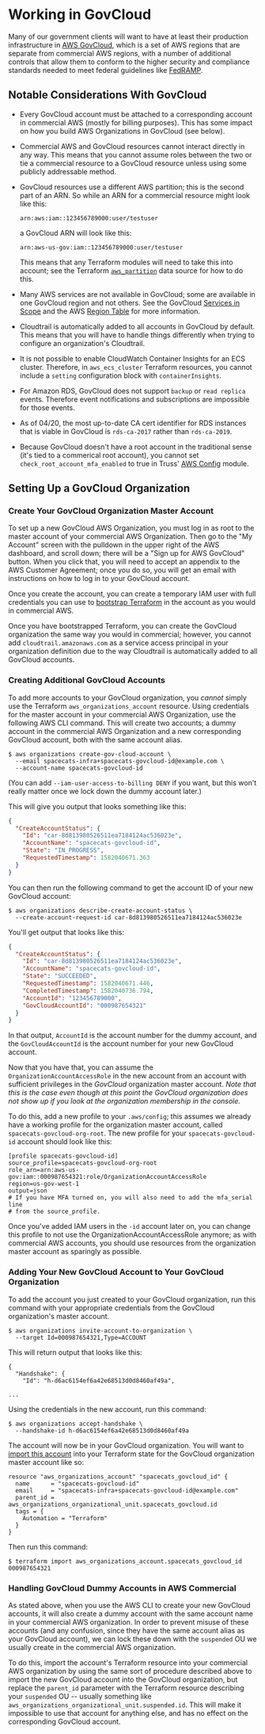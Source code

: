 # Working in GovCloud

Many of our government clients will want to have at least their production
infrastructure in [AWS GovCloud](https://aws.amazon.com/govcloud-us/), which
is a set of AWS regions that are separate from commercial AWS regions, with
a number of additional controls that allow them to conform to the higher
security and compliance standards needed to meet federal guidelines like
[FedRAMP](https://www.fedramp.gov/).

## Notable Considerations With GovCloud

* Every GovCloud account must be attached to a corresponding account in
  commercial AWS (mostly for billing purposes). This has some impact on
  how you build AWS Organizations in GovCloud (see below).
* Commercial AWS and GovCloud resources cannot interact directly in any
  way. This means that you cannot assume roles between the two or tie
  a commercial resource to a GovCloud resource unless using some publicly
  addressable method.
* GovCloud resources use a different AWS partition; this is the second
  part of an ARN. So while an ARN for a commercial resource might look
  like this:

  ```text
  arn:aws:iam::123456789000:user/testuser
  ```

  a GovCloud ARN will look like this:

  ```text
  arn:aws-us-gov:iam::123456789000:user/testuser
  ```

  This means that any Terraform modules will need to take this into
  account; see the Terraform
  [`aws_partition`](https://www.terraform.io/docs/providers/aws/d/partition.html)
  data source for how to do this.
* Many AWS services are not available in GovCloud; some are available
  in one GovCloud region and not others. See the GovCloud
  [Services in Scope](https://aws.amazon.com/compliance/services-in-scope/)
  and the AWS [Region
  Table](https://aws.amazon.com/about-aws/global-infrastructure/regional-product-services/)
  for more information.
* Cloudtrail is automatically added to all accounts in GovCloud by default.
  This means that you will have to handle things differently when trying to
  configure an organization's Cloudtrail.
* It is not possible to enable CloudWatch Container Insights for an ECS cluster. Therefore, in `aws_ecs_cluster` Terraform resources, you cannot include a `setting` configuration block with `containerInsights`.
* For Amazon RDS, GovCloud does not support `backup` or `read replica` events. Therefore event notifications and subscriptions are impossible for those events.
* As of 04/20, the most up-to-date CA cert identifier for RDS instances that is viable in GovCloud is `rds-ca-2017` rather than `rds-ca-2019`.
* Because GovCloud doesn't have a root account in the traditional sense (it's tied to a commerical root account), you cannot set `check_root_account_mfa_enabled` to true in Truss' [AWS Config](https://registry.terraform.io/modules/trussworks/config/aws) module.

## Setting Up a GovCloud Organization

### Create Your GovCloud Organization Master Account

To set up a new GovCloud AWS Organization, you must log in as root to the
master account of your commercial AWS Organization. Then go to the "My
Account" screen with the pulldown in the upper right of the AWS dashboard,
and scroll down; there will be a "Sign up for AWS GovCloud" button. When
you click that, you will need to accept an appendix to the AWS Customer
Agreement; once you do so, you will get an email with instructions on how
to log in to your GovCloud account.

Once you create the account, you can create a temporary IAM user with full
credentials you can use to [bootstrap
Terraform](https://github.com/trussworks/terraform-aws-bootstrap) in the
account as you would in commercial AWS.

Once you have bootstrapped Terraform, you can create the GovCloud
organization the same way you would in commercial; however, you cannot
add `cloudtrail.amazonaws.com` as a service access principal in your
organization definition due to the way Cloudtrail is automatically added
to all GovCloud accounts.

### Creating Additional GovCloud Accounts

To add more accounts to your GovCloud organization, you *cannot* simply
use the Terraform `aws_organizations_account` resource. Using credentials
for the master account in your commercial AWS Organization, use the
following AWS CLI command. This will create two accounts; a dummy account
in the commercial AWS Organization and a new corresponding GovCloud
account, both with the same account alias.

```console
$ aws organizations create-gov-cloud-account \
  --email spacecats-infra+spacecats-govcloud-id@example.com \
  --account-name spacecats-govcloud-id
```

(You can add `--iam-user-access-to-billing DENY` if you want, but this
won't really matter once we lock down the dummy account later.)

This will give you output that looks something like this:

```json
{
  "CreateAccountStatus": {
    "Id": "car-8d813980526511ea7184124ac536023e",
    "AccountName": "spacecats-govcloud-id",
    "State": "IN_PROGRESS",
    "RequestedTimestamp": 1582040671.363
  }
}
```

You can then run the following command to get the account ID of your new
GovCloud account:

```console
$ aws organizations describe-create-account-status \
  --create-account-request-id car-8d813980526511ea7184124ac536023e
```

You'll get output that looks like this:

```json
{
  "CreateAccountStatus": {
    "Id": "car-8d813980526511ea7184124ac536023e",
    "AccountName": "spacecats-govcloud-id",
    "State": "SUCCEEDED",
    "RequestedTimestamp": 1582040671.446,
    "CompletedTimestamp": 1582040736.794,
    "AccountId": "123456789000",
    "GovCloudAccountId": "000987654321"
  }
}
```

In that output, `AccountId` is the account number for the dummy account,
and the `GovCloudAccountId` is the account number for your new GovCloud
account.

Now that you have that, you can assume the `OrganizationAccountAccessRole`
in the new account from an account with sufficient privileges in the
*GovCloud* organization master account. *Note that this is the case even
though at this point the GovCloud organization does not show up if you
look at the organization membership in the console.*

To do this, add a new profile to your `.aws/config`; this assumes we
already have a working profile for the organization master account,
called `spacecats-govcloud-org-root`. The new profile for your
`spacecats-govcloud-id` account should look like this:

```text
[profile spacecats-govcloud-id]
source_profile=spacecats-govcloud-org-root
role_arn=arn:aws-us-gov:iam::000987654321:role/OrganizationAccountAccessRole
region=us-gov-west-1
output=json
# If you have MFA turned on, you will also need to add the mfa_serial line
# from the source_profile.
```

Once you've added IAM users in the `-id` account later on, you can change this profile to not use the OrganizationAccountAccessRole anymore; as with commercial AWS accounts, you should use resources from the organization master account as sparingly as possible.

### Adding Your New GovCloud Account to Your GovCloud Organization

To add the account you just created to your GovCloud organization, run
this command with your appropriate credentials from the GovCloud
organization's master account.

```console
$ aws organizations invite-account-to-organization \
  --target Id=000987654321,Type=ACCOUNT
```

This will return output that looks like this:

```text
{
  "Handshake": {
    "Id": "h-d6ac6154ef6a42e68513d0d8460af49a",

...
```

Using the credentials in the new account, run this command:

```console
$ aws organizations accept-handshake \
  --handshake-id h-d6ac6154ef6a42e68513d0d8460af49a
```

The account will now be in your GovCloud organization. You will want to
[import this account](https://www.terraform.io/docs/providers/aws/r/organizations_account.html#import)
into your Terraform state for the GovCloud organization master account
like so:

```hcl
resource "aws_organizations_account" "spacecats_govcloud_id" {
  name      = "spacecats-govcloud-id"
  email     = "spacecats-infra+spacecats-govcloud-id@example.com"
  parent_id = aws_organizations_organizational_unit.spacecats_govcloud.id
  tags = {
    Automation = "Terraform"
  }
}
```

Then run this command:

```console
$ terraform import aws_organizations_account.spacecats_govcloud_id 000987654321
```

### Handling GovCloud Dummy Accounts in AWS Commercial

As stated above, when you use the AWS CLI to create your new GovCloud
accounts, it will also create a dummy account with the same account name
in your commercial AWS organization. In order to prevent misuse of these
accounts (and any confusion, since they have the same account alias as
your GovCloud account), we can lock these down with the `suspended` OU
we usually create in the commercial AWS organization.

To do this, import the account's Terraform resource into your commercial
AWS organization by using the same sort of procedure described above to
import the new GovCloud account into the GovCloud organization, but
replace the `parent_id` parameter with the Terraform resource describing
your `suspended` OU -- usually something like
`aws_organizations_organizational_unit.suspended.id`. This will make it
impossible to use that account for anything else, and has no effect on
the corresponding GovCloud account.
